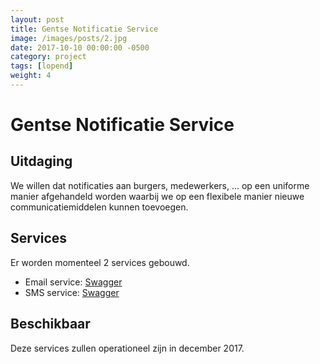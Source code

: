 ```yaml
---
layout: post
title: Gentse Notificatie Service
image: /images/posts/2.jpg
date: 2017-10-10 00:00:00 -0500
category: project
tags: [lopend]
weight: 4
---
```



# Gentse Notificatie Service

## Uitdaging 
We willen dat notificaties aan burgers, medewerkers, ... op een uniforme manier afgehandeld worden waarbij we op een flexibele manier nieuwe communicatiemiddelen kunnen toevoegen.

## Services

Er worden momenteel 2 services gebouwd.

* Email service: [Swagger](https://swaggerhub.com/apis/Digipolis/email-service/1.0.0)
* SMS service: [Swagger](https://swaggerhub.com/apis/Digipolis/sms-service/1.0.0)

## Beschikbaar

Deze services zullen operationeel zijn in december 2017.
 
